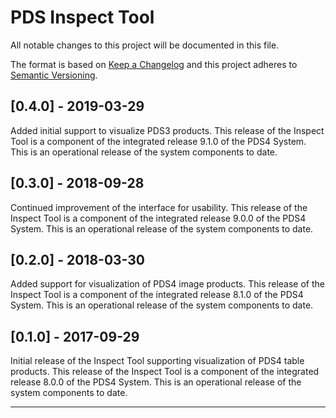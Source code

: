 # PDS Inspect Tool

All notable changes to this project will be documented in this file.

The format is based on [Keep a Changelog](http://keepachangelog.com/) and this project adheres to [Semantic Versioning](http://semver.org/).

## [0.4.0] - 2019-03-29

Added initial support to visualize PDS3 products.
This release of the Inspect Tool is a component of the integrated 
release 9.1.0 of the PDS4 System. This is an operational release
of the system components to date.

## [0.3.0] - 2018-09-28

Continued improvement of the interface for usability.
This release of the Inspect Tool is a component of the integrated
release 9.0.0 of the PDS4 System. This is an operational release
of the system components to date.

## [0.2.0] - 2018-03-30

Added support for visualization of PDS4 image products.
This release of the Inspect Tool is a component of the integrated
release 8.1.0 of the PDS4 System. This is an operational release of
the system components to date. 

## [0.1.0] - 2017-09-29

Initial release of the Inspect Tool supporting visualization of
PDS4 table products.
This release of the Inspect Tool is a component of the integrated
release 8.0.0 of the PDS4 System. This is an operational release of
the system components to date.
    
-----------------------------------------------------------------------
